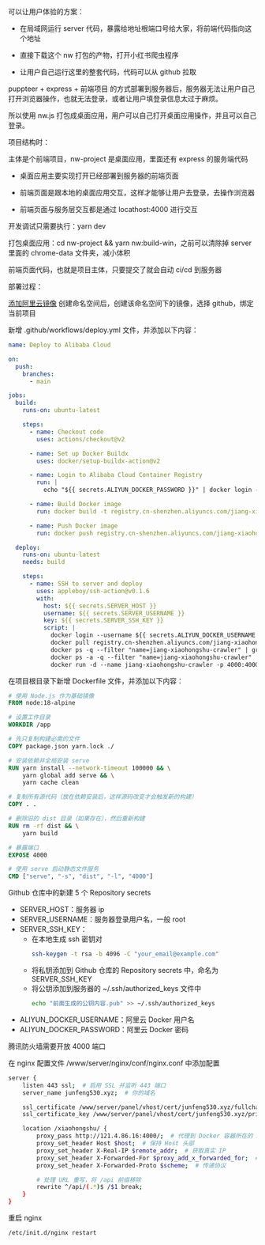 可以让用户体验的方案：

- 在局域网运行 server 代码，暴露给地址根端口号给大家，将前端代码指向这个地址

- 直接下载这个 nw 打包的产物，打开小红书爬虫程序

- 让用户自己运行这里的整套代码，代码可以从 github 拉取

puppteer + express + 前端项目 的方式部署到服务器后，服务器无法让用户自己打开浏览器操作，也就无法登录，或者让用户填登录信息太过于麻烦。

所以使用 nw.js 打包成桌面应用，用户可以自己打开桌面应用操作，并且可以自己登录。

项目结构时：

主体是个前端项目，nw-project 是桌面应用，里面还有 express 的服务端代码

- 桌面应用主要实现打开已经部署到服务器的前端页面

- 前端页面是跟本地的桌面应用交互，这样才能够让用户去登录，去操作浏览器

- 前端页面与服务层交互都是通过 locathost:4000 进行交互

开发调试只需要执行：yarn dev

打包桌面应用：cd nw-project && yarn nw:build-win，之前可以清除掉 server 里面的 chrome-data 文件夹，减小体积

前端页面代码，也就是项目主体，只要提交了就会自动 ci/cd 到服务器

部署过程：

[添加阿里云镜像](https://cr.console.aliyun.com/cn-shenzhen/instance/namespaces)
创建命名空间后，创建该命名空间下的镜像，选择 github，绑定当前项目

新增 .github/workflows/deploy.yml 文件，并添加以下内容：

```yaml
name: Deploy to Alibaba Cloud

on:
  push:
    branches:
      - main

jobs:
  build:
    runs-on: ubuntu-latest

    steps:
      - name: Checkout code
        uses: actions/checkout@v2

      - name: Set up Docker Buildx
        uses: docker/setup-buildx-action@v2

      - name: Login to Alibaba Cloud Container Registry
        run: |
          echo "${{ secrets.ALIYUN_DOCKER_PASSWORD }}" | docker login --username ${{ secrets.ALIYUN_DOCKER_USERNAME }} --password-stdin registry.cn-shenzhen.aliyuncs.com

      - name: Build Docker image
        run: docker build -t registry.cn-shenzhen.aliyuncs.com/jiang-xiaohongshu/jiang-xiaohongshu-crawler:latest .

      - name: Push Docker image
        run: docker push registry.cn-shenzhen.aliyuncs.com/jiang-xiaohongshu/jiang-xiaohongshu-crawler:latest

  deploy:
    runs-on: ubuntu-latest
    needs: build

    steps:
      - name: SSH to server and deploy
        uses: appleboy/ssh-action@v0.1.6
        with:
          host: ${{ secrets.SERVER_HOST }}
          username: ${{ secrets.SERVER_USERNAME }}
          key: ${{ secrets.SERVER_SSH_KEY }}
          script: |
            docker login --username ${{ secrets.ALIYUN_DOCKER_USERNAME }} --password ${{ secrets.ALIYUN_DOCKER_PASSWORD }} registry.cn-shenzhen.aliyuncs.com
            docker pull registry.cn-shenzhen.aliyuncs.com/jiang-xiaohongshu/jiang-xiaohongshu-crawler:latest
            docker ps -q --filter "name=jiang-xiaohongshu-crawler" | grep -q . && docker stop jiang-xiaohongshu-crawler || echo "Container jiang-xiaohongshu-crawler is not running"
            docker ps -a -q --filter "name=jiang-xiaohongshu-crawler" | grep -q . && docker rm jiang-xiaohongshu-crawler || echo "Container jiang-xiaohongshu-crawler does not exist"
            docker run -d --name jiang-xiaohongshu-crawler -p 4000:4000 registry.cn-shenzhen.aliyuncs.com/jiang-xiaohongshu/jiang-xiaohongshu-crawler:latest
```

在项目根目录下新增 Dockerfile 文件，并添加以下内容：

```dockerfile
# 使用 Node.js 作为基础镜像
FROM node:18-alpine

# 设置工作目录
WORKDIR /app

# 先只复制构建必需的文件
COPY package.json yarn.lock ./

# 安装依赖并全局安装 serve
RUN yarn install --network-timeout 100000 && \
    yarn global add serve && \
    yarn cache clean

# 复制所有源代码（放在依赖安装后，这样源码改变才会触发新的构建）
COPY . .

# 删除旧的 dist 目录（如果存在），然后重新构建
RUN rm -rf dist && \
    yarn build

# 暴露端口
EXPOSE 4000

# 使用 serve 启动静态文件服务
CMD ["serve", "-s", "dist", "-l", "4000"]
```

Github 仓库中的新建 5 个 Repository secrets

- SERVER_HOST：服务器 ip
- SERVER_USERNAME：服务器登录用户名，一般 root
- SERVER_SSH_KEY：
  - 在本地生成 ssh 密钥对
    ```bash
    ssh-keygen -t rsa -b 4096 -C "your_email@example.com"
    ```
  - 将私钥添加到 Github 仓库的 Repository secrets 中，命名为 SERVER_SSH_KEY
  - 将公钥添加到服务器的 ~/.ssh/authorized_keys 文件中
    ```bash
    echo "前面生成的公钥内容.pub" >> ~/.ssh/authorized_keys
    ```
- ALIYUN_DOCKER_USERNAME：阿里云 Docker 用户名
- ALIYUN_DOCKER_PASSWORD：阿里云 Docker 密码

腾讯防火墙需要开放 4000 端口

在 nginx 配置文件 /www/server/nginx/conf/nginx.conf 中添加配置

```bash
server {
    listen 443 ssl;  # 启用 SSL 并监听 443 端口
    server_name junfeng530.xyz;  # 你的域名

    ssl_certificate /www/server/panel/vhost/cert/junfeng530.xyz/fullchain.pem;  # 替换为你的证书路径
    ssl_certificate_key /www/server/panel/vhost/cert/junfeng530.xyz/privkey.pem;  # 替换为你的私钥路径

    location /xiaohongshu/ {
        proxy_pass http://121.4.86.16:4000/;  # 代理到 Docker 容器所在的 3000 端口
        proxy_set_header Host $host;  # 保持 Host 头部
        proxy_set_header X-Real-IP $remote_addr;  # 获取真实 IP
        proxy_set_header X-Forwarded-For $proxy_add_x_forwarded_for;  # 传递代理链 IP
        proxy_set_header X-Forwarded-Proto $scheme;  # 传递协议

        # 处理 URL 重写，将 /api 前缀移除
        rewrite ^/api/(.*)$ /$1 break;
    }
}
```

重启 nginx

```bash
/etc/init.d/nginx restart
```
